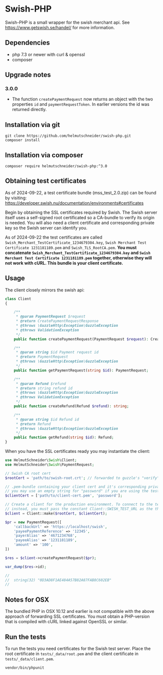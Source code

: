 # Swish-PHP
Swish-PHP is a small wrapper for the swish merchant api. See https://www.getswish.se/handel/ for more information.

## Dependencies
- php 7.3 or newer with curl & openssl
- composer

## Upgrade notes

### 3.0.0

- The function `createPaymentRequest` now returns an object with the two properties `id` and `paymentRequestToken`. In earlier versions the id was returned directly.

## Installation via git
```shell
git clone https://github.com/helmutschneider/swish-php.git
composer install
```

## Installation via composer
```shell
composer require helmutschneider/swish-php:^3.0
```

## Obtaining test certificates
As of 2024-09-22, a test certificate bundle (mss\_test\_2.0.zip) can be found by visiting:
https://developer.swish.nu/documentation/environments#certificates

Begin by obtaining the SSL certificates required by Swish. The Swish server itself uses a self-signed root
certificated so a CA-bundle to verify its origin is needed. You will also need a client certificate and
corresponding private key so the Swish server can identify you.

As of 2024-09-22 the test certificates are called `Swish_Merchant_TestCertificate_1234679304.key`, `Swish Merchant Test Certificate 1231181189.pem` and `Swish_TLS_RootCA.pem`.
**You must concatenate `Swish_Merchant_TestCertificate_1234679304.key` and `Swish Merchant Test Certificate 1231181189.pem` together, otherwise they will not work with cURL.
This bundle is your client certificate.**

## Usage
The client closely mirrors the swish api:
```php
class Client
{

    /**
     * @param PaymentRequest $request
     * @return CreatePaymentRequestResponse
     * @throws \GuzzleHttp\Exception\GuzzleException
     * @throws ValidationException
     */
    public function createPaymentRequest(PaymentRequest $request): CreatePaymentRequestResponse;

    /**
     * @param string $id Payment request id
     * @return PaymentRequest
     * @throws \GuzzleHttp\Exception\GuzzleException
     */
    public function getPaymentRequest(string $id): PaymentRequest;

    /**
     * @param Refund $refund
     * @return string refund id
     * @throws \GuzzleHttp\Exception\GuzzleException
     * @throws ValidationException
     */
    public function createRefund(Refund $refund): string;

    /**
     * @param string $id Refund id
     * @return Refund
     * @throws \GuzzleHttp\Exception\GuzzleException
     */
    public function getRefund(string $id): Refund;
}
```
When you have the SSL certificates ready you may instantiate the client:
```php
use HelmutSchneider\Swish\Client;
use HelmutSchneider\Swish\PaymentRequest;

// Swish CA root cert
$rootCert = 'path/to/swish-root.crt'; // forwarded to guzzle's "verify" option

// .pem-bundle containing your client cert and it's corresponding private key. forwarded to guzzle's "cert" option
// you may use an empty string for "password" if you are using the test certificates.
$clientCert = ['path/to/client-cert.pem', 'password'];

// Create a client for the production environment. To connect to the test environment
// instead, you must pass the constant Client::SWISH_TEST_URL as the third parameter.
$client = Client::make($rootCert, $clientCert);

$pr = new PaymentRequest([
    'callbackUrl' => 'https://localhost/swish',
    'payeePaymentReference' => '12345',
    'payerAlias' => '4671234768',
    'payeeAlias' => '1231181189',
    'amount' => '100',
])

$res = $client->createPaymentRequest($pr);

var_dump($res->id);

//
//  string(32) "0D3AD8F1AE484A57B82A87FAB8C602EB"
//

```

## Notes for OSX
The bundled PHP in OSX 10.12 and earlier is not compatible with the above approach of forwarding SSL certificates. You
must obtain a PHP-version that is compiled with cURL linked against OpenSSL or similar.

## Run the tests
To run the tests you need certificates for the Swish test server. Place the root certificate in `tests/_data/root.pem` and
the client certificate in `tests/_data/client.pem`.
```shell
vendor/bin/phpunit
```
